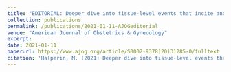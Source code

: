 ```yaml
---
title: "EDITORIAL: Deeper dive into tissue-level events that incite and promote pelvic organ prolapse."
collection: publications
permalink: /publications/2021-01-11-AJOGeditorial
venue: "American Journal of Obstetrics & Gynecology"
excerpt:
date: 2021-01-11
paperurl: https://www.ajog.org/article/S0002-9378(20)31285-0/fulltext
citation: 'Halperin, M. (2021) Deeper dive into tissue-level events that incite and promote pelvic organ prolapse. AJOG, 224: 67.e1-67.e18'
---
```


